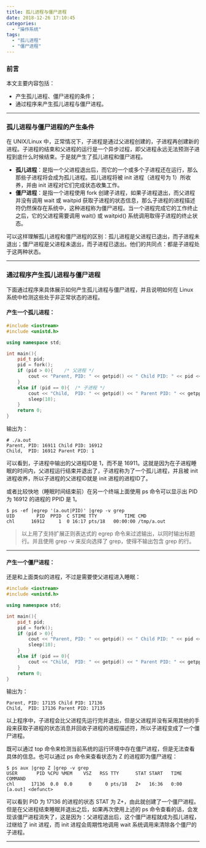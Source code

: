 ```yaml
---
title: 孤儿进程与僵尸进程
date: 2018-12-26 17:10:45
categories:
  - "操作系统"
tags:
  - "孤儿进程"
  - "僵尸进程"
---
```


### 前言

本文主要内容包括：

- 产生孤儿进程、僵尸进程的条件；
- 通过程序来产生孤儿进程与僵尸进程。

<!--more-->

---

### 孤儿进程与僵尸进程的产生条件

在 UNIX/Linux 中，正常情况下，子进程是通过父进程创建的，子进程再创建新的进程。子进程的结束和父进程的运行是一个异步过程，即父进程永远无法预测子进程到底什么时候结束。于是就产生了孤儿进程和僵尸进程。

- **孤儿进程**：是指一个父进程退出后，而它的一个或多个子进程还在运行，那么那些子进程将会成为孤儿进程。孤儿进程将被 init 进程（进程号为 1）所收养，并由 init 进程对它们完成状态收集工作。
- **僵尸进程**：是指一个进程使用 fork 创建子进程，如果子进程退出，而父进程并没有调用 wait 或 waitpid 获取子进程的状态信息，那么子进程的进程描述符仍然保存在系统中，这种进程称为僵尸进程。当一个进程完成它的工作终止之后，它的父进程需要调用 wait() 或 waitpid() 系统调用取得子进程的终止状态。

可以这样理解孤儿进程和僵尸进程的区别：孤儿进程是父进程已退出，而子进程未退出；僵尸进程是父进程未退出，而子进程已退出。他们的共同点：都是子进程处于这两种状态。

---

### 通过程序产生孤儿进程与僵尸进程

下面通过程序来具体展示如何产生孤儿进程与僵尸进程，并且说明如何在 Linux 系统中检测这些处于非正常状态的进程。

#### 产生一个孤儿进程：

```cpp
#include <iostream>
#include <unistd.h>

using namespace std;

int main(){
    pid_t pid;
    pid = fork();
    if (pid > 0){    /* 父进程 */
        cout << "Parent, PID: " << getpid() << " Child PID: " << pid << endl;
    }
    else if (pid == 0){  /* 子进程 */
        cout << "Child,  PID: " << getpid() << " Parent PID: " << getppid() << endl;
        sleep(10);
    }
    return 0;
}
```

输出为：

```
# ./a.out
Parent, PID: 16911 Child PID: 16912
Child,  PID: 16912 Parent PID: 1
```

可以看到，子进程中输出的父进程ID是 1，而不是 16911。这就是因为在子进程睡眠的时间内，父进程运行结束并退出了，子进程称为了一个孤儿进程，并且被 init 进程收养，所以子进程的父进程ID就是 init 进程的进程ID了。

或者比较快地（睡眠时间结束前）在另一个终端上面使用 ps 命令可以显示出 PID 为 16912 的进程的 PPID 是 1。

```
$ ps -ef |egrep '(a.out|PID)' |grep -v grep
UID        PID  PPID  C STIME TTY          TIME CMD
chl      16912     1  0 16:17 pts/18   00:00:00 /tmp/a.out
```

> 以上用了支持扩展正则表达式的 egrep 命令来过滤输出，以同时输出标题行。并且使用 grep -v 来反向选择了 grep，使得不输出包含 grep 的行。

---

#### 产生一个僵尸进程：

还是和上面类似的进程，不过是需要使父进程进入睡眠：

```cpp
#include <iostream>
#include <unistd.h>

using namespace std;

int main(){
    pid_t pid;
    pid = fork();
    if (pid > 0){
        cout << "Parent, PID: " << getpid() << " Child PID: " << pid << endl;
        sleep(10);
    }
    else if (pid == 0){
        cout << "Child,  PID: " << getpid() << " Parent PID: " << getppid() << endl;
    }
    return 0;
}
```

输出为：

```
Parent, PID: 17135 Child PID: 17136
Child,  PID: 17136 Parent PID: 17135
```

以上程序中，子进程会比父进程先运行完并退出，但是父进程并没有采用其他的手段来获取子进程的状态消息并回收子进程的进程描述符，所以子进程变成了一个僵尸进程。

既可以通过 top 命令来检测当前系统的运行环境中存在僵尸进程，但是无法查看具体的信息。也可以通过 ps 命令来查看状态为 Z 的进程即为僵尸进程：

```
$ ps aux |grep Z |grep -v grep
USER       PID %CPU %MEM    VSZ   RSS TTY      STAT START   TIME COMMAND
chl      17136  0.0  0.0      0     0 pts/18   Z+   16:36   0:00 [a.out] <defunct>
```

可以看到 PID 为 17136 的进程的状态 STAT 为 Z+，由此就创建了一个僵尸进程。但是在父进程结束睡眠并退出之后，如果再次使用上述的 ps 命令查看的话，会发现该僵尸进程消失了，这是因为：父进程退出后，这个僵尸进程就成为孤儿进程，过继给了 init 进程，而 init 进程会周期性地调用 wait 系统调用来清除各个僵尸的子进程。

---